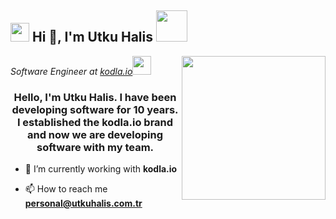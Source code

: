 <h2><img src="https://emojis.slackmojis.com/emojis/images/1531849430/4246/blob-sunglasses.gif?1531849430" width="30"/> Hi 👋, I'm Utku Halis <img src="https://media.giphy.com/media/12oufCB0MyZ1Go/giphy.gif" width="50"></h2>
<img align='right' src="https://media.giphy.com/media/M9gbBd9nbDrOTu1Mqx/giphy.gif" width="230">
<p><em>Software Engineer at <a href="https://kodla.io/">kodla.io</a><img src="https://media.giphy.com/media/WUlplcMpOCEmTGBtBW/giphy.gif" width="30"> 
</em></p>

<h3 align="center">Hello, I'm Utku Halis. I have been developing software for 10 years. I established the kodla.io brand and now we are developing software with my team.</h3>  
  
- 🔭 I’m currently working with **kodla.io**  
  
- 📫 How to reach me **personal@utkuhalis.com.tr**  
